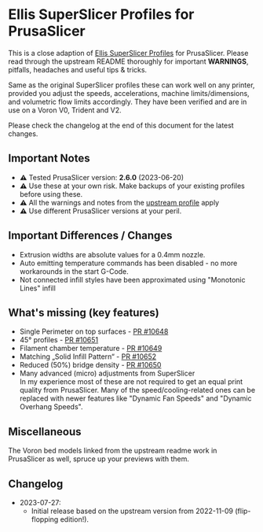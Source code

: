 # Ellis SuperSlicer Profiles for PrusaSlicer

This is a close adaption of [Ellis SuperSlicer Profiles](https://github.com/AndrewEllis93/Ellis-SuperSlicer-Profiles) for PrusaSlicer.
Please read through the upstream README thoroughly for important **WARNINGS**, pitfalls, headaches and useful tips & tricks.

Same as the original SuperSlicer profiles these can work well on any printer, provided you adjust the speeds, accelerations, machine limits/dimensions, and volumetric flow limits accordingly. They have been verified and are in use on a Voron V0, Trident and V2.

Please check the changelog at the end of this document for the latest changes.

## Important Notes

* **⚠** Tested PrusaSlicer version: **2.6.0** (2023-06-20)
* **⚠** Use these at your own risk. Make backups of your existing profiles before using these.
* **⚠** All the warnings and notes from the [upstream profile](https://github.com/AndrewEllis93/Ellis-SuperSlicer-Profiles/blob/master/README.md) apply
* **⚠** Use different PrusaSlicer versions at your peril.

## Important Differences / Changes

* Extrusion widths are absolute values for a 0.4mm nozzle.
* Auto emitting temperature commands has been disabled - no more workarounds in the start G-Code.
* Not connected infill styles have been approximated using "Monotonic Lines" infill

## What's missing (key features)

* Single Perimeter on top surfaces - [PR #10648](https://github.com/prusa3d/PrusaSlicer/pull/10648)
* 45° profiles - [PR #10651](https://github.com/prusa3d/PrusaSlicer/pull/10651)
* Filament chamber temperature - [PR #10649](https://github.com/prusa3d/PrusaSlicer/pull/10649)
* Matching „Solid Infill Pattern“ - [PR #10652](https://github.com/prusa3d/PrusaSlicer/pull/10652)
* Reduced (50%) bridge density - [PR #10650](https://github.com/prusa3d/PrusaSlicer/pull/10650)
* Many advanced (micro) adjustments from SuperSlicer  
  In my experience most of these are not required to get an equal print quality from PrusaSlicer. Many of the speed/cooling-related ones can be replaced with newer features like "Dynamic Fan Speeds" and "Dynamic Overhang Speeds".

## Miscellaneous

The Voron bed models linked from the upstream readme work in PrusaSlicer as well, spruce up your previews with them.

## Changelog

* 2023-07-27:
  * Initial release based on the upstream version from 2022-11-09 (flip-flopping edition!).
